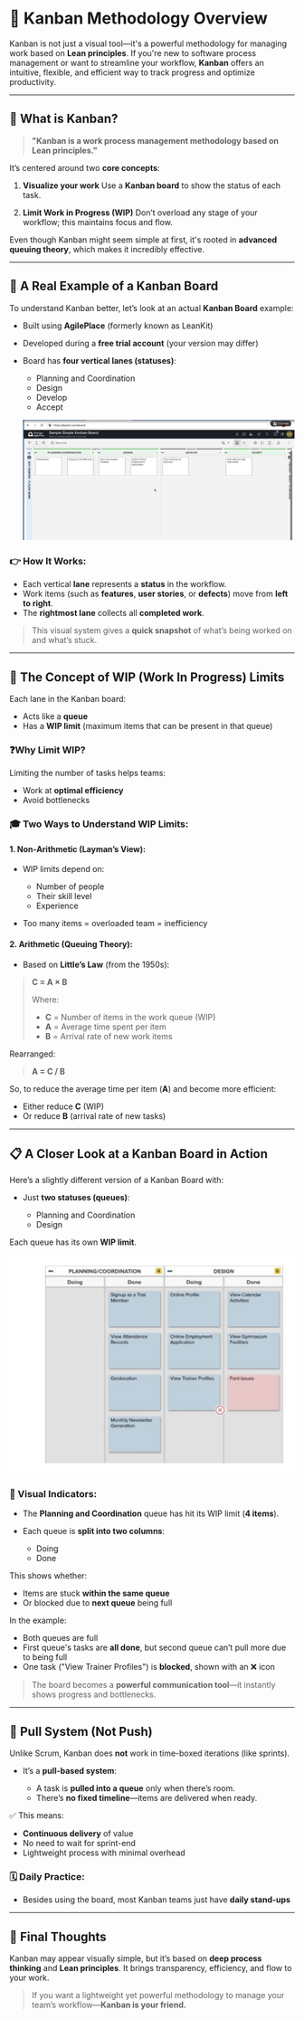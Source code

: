 # 📌 Kanban Methodology Overview

Kanban is not just a visual tool—it's a powerful methodology for managing work based on **Lean principles**. If you're new to software process management or want to streamline your workflow, **Kanban** offers an intuitive, flexible, and efficient way to track progress and optimize productivity.

---

## 🧩 What is Kanban?

> **"Kanban is a work process management methodology based on Lean principles."**

It’s centered around two **core concepts**:

1. **Visualize your work**
   Use a **Kanban board** to show the status of each task.

2. **Limit Work in Progress (WIP)**
   Don’t overload any stage of your workflow; this maintains focus and flow.

Even though Kanban might seem simple at first, it's rooted in **advanced queuing theory**, which makes it incredibly effective.

---

## 🧪 A Real Example of a Kanban Board

To understand Kanban better, let’s look at an actual **Kanban Board** example:

* Built using **AgilePlace** (formerly known as LeanKit)
* Developed during a **free trial account** (your version may differ)
* Board has **four vertical lanes (statuses)**:

  * Planning and Coordination
  * Design
  * Develop
  * Accept

  ![alt text](image-5.png)

### 👉 How It Works:

* Each vertical **lane** represents a **status** in the workflow.
* Work items (such as **features**, **user stories**, or **defects**) move from **left to right**.
* The **rightmost lane** collects all **completed work**.

> This visual system gives a **quick snapshot** of what’s being worked on and what’s stuck.

---

## 🔄 The Concept of WIP (Work In Progress) Limits

Each lane in the Kanban board:

* Acts like a **queue**
* Has a **WIP limit** (maximum items that can be present in that queue)

### ❓Why Limit WIP?

Limiting the number of tasks helps teams:

* Work at **optimal efficiency**
* Avoid bottlenecks

### 🎓 Two Ways to Understand WIP Limits:

#### 1. Non-Arithmetic (Layman’s View):

* WIP limits depend on:

  * Number of people
  * Their skill level
  * Experience
* Too many items = overloaded team = inefficiency

#### 2. Arithmetic (Queuing Theory):

* Based on **Little’s Law** (from the 1950s):

> **C = A × B**
>
> Where:
>
> * **C** = Number of items in the work queue (WIP)
> * **A** = Average time spent per item
> * **B** = Arrival rate of new work items

Rearranged:

> **A = C / B**

So, to reduce the average time per item (**A**) and become more efficient:

* Either reduce **C** (WIP)
* Or reduce **B** (arrival rate of new tasks)

---

## 📋 A Closer Look at a Kanban Board in Action

Here’s a slightly different version of a Kanban Board with:

* Just **two statuses (queues)**:

  * Planning and Coordination
  * Design

Each queue has its own **WIP limit**.

![alt text](image-6.png)

### 🔎 Visual Indicators:

* The **Planning and Coordination** queue has hit its WIP limit (**4 items**).
* Each queue is **split into two columns**:

  * Doing
  * Done

This shows whether:

* Items are stuck **within the same queue**
* Or blocked due to **next queue** being full

In the example:

* Both queues are full
* First queue's tasks are **all done**, but second queue can’t pull more due to being full
* One task ("View Trainer Profiles") is **blocked**, shown with an ❌ icon

> The board becomes a **powerful communication tool**—it instantly shows progress and bottlenecks.

---

## 🔁 Pull System (Not Push)

Unlike Scrum, Kanban does **not** work in time-boxed iterations (like sprints).

* It’s a **pull-based system**:

  * A task is **pulled into a queue** only when there’s room.
  * There’s **no fixed timeline**—items are delivered when ready.

✅ This means:

* **Continuous delivery** of value
* No need to wait for sprint-end
* Lightweight process with minimal overhead

### 🗓️ Daily Practice:

* Besides using the board, most Kanban teams just have **daily stand-ups**

---

## 🧠 Final Thoughts

Kanban may appear visually simple, but it’s based on **deep process thinking** and **Lean principles**. It brings transparency, efficiency, and flow to your work.

> If you want a lightweight yet powerful methodology to manage your team’s workflow—**Kanban is your friend.**
